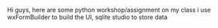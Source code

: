 Hi guys, here are some python workshop/assignment on my class
i use wxFormBuilder to build the UI, sqlite studio to store data

